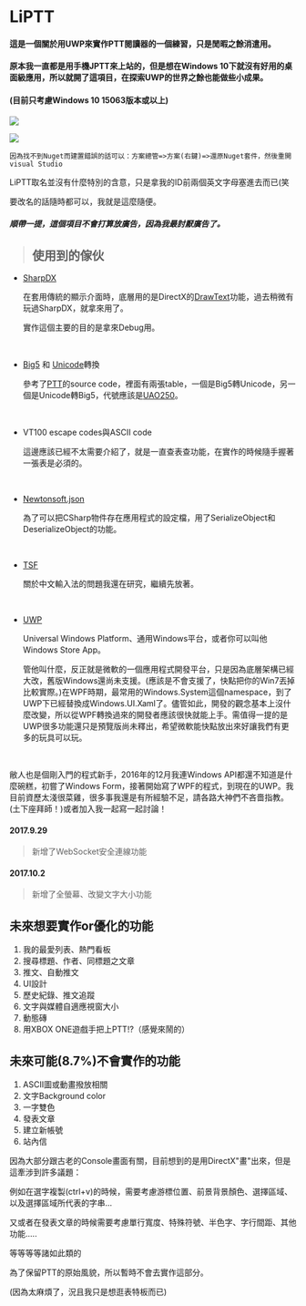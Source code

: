 # LiPTT



#### 這是一個關於用UWP來實作PTT閱讀器的一個練習，只是閒暇之餘消遣用。

#### 原本我一直都是用手機JPTT來上站的，但是想在Windows 10下就沒有好用的桌面級應用，所以就開了這項目，在探索UWP的世界之餘也能做些小成果。

#### (目前只考慮Windows 10 15063版本或以上)

<img src="https://i.imgur.com/1XRlB3j.png"></img>

<img src="https://i.imgur.com/RPSJQKG.png"></img>



```
因為找不到Nuget而建置錯誤的話可以：方案總管=>方案(右鍵)=>還原Nuget套件，然後重開visual Studio
```



LiPTT取名並沒有什麼特別的含意，只是拿我的ID前兩個英文字母塞進去而已(笑

要改名的話隨時都可以，我就是這麼隨便。

##### 順帶一提，這個項目不會打算放廣告，因為我最討厭廣告了。



> ## 使用到的傢伙

- [SharpDX](https://github.com/sharpdx/SharpDX)

  在套用傳統的顯示介面時，底層用的是DirectX的[DrawText](https://msdn.microsoft.com/en-us/library/windows/desktop/dd371919(v=vs.85).aspx)功能，過去稍微有玩過SharpDX，就拿來用了。

  實作這個主要的目的是拿來Debug用。

  ​



- [Big5](https://zh.wikipedia.org/wiki/%E5%A4%A7%E4%BA%94%E7%A2%BC) 和 [Unicode](http://graphemica.com/)轉換

  參考了[PTT](https://github.com/ptt/pttbbs)的source code，裡面有兩張table，一個是Big5轉Unicode，另一個是Unicode轉Big5，代號應該是[UAO250](https://moztw.org/docs/big5/)。

  ​

- VT100 escape codes與ASCII code

  這邊應該已經不太需要介紹了，就是一直查表查功能，在實作的時候隨手握著一張表是必須的。

  ​

- [Newtonsoft.json](https://github.com/JamesNK/Newtonsoft.Json)

  為了可以把CSharp物件存在應用程式的設定檔，用了SerializeObject和DeserializeObject的功能。

  ​

- [TSF](https://msdn.microsoft.com/zh-tw/library/windows/desktop/ms629032(v=vs.85).aspx)

  關於中文輸入法的問題我還在研究，繼續先放著。

  ​

- [UWP](https://docs.microsoft.com/zh-tw/windows/uwp/controls-and-patterns/)

  Universal Windows Platform、通用Windows平台，或者你可以叫他Windows Store App。

  管他叫什麼，反正就是微軟的一個應用程式開發平台，只是因為底層架構已經大改，舊版Windows還尚未支援。(應該是不會支援了，快點把你的Win7丟掉比較實際。)在WPF時期，最常用的Windows.System這個namespace，到了UWP下已經替換成Windows.UI.Xaml了。儘管如此，開發的觀念基本上沒什麼改變，所以從WPF轉換過來的開發者應該很快就能上手。需值得一提的是UWP很多功能還只是預覽版尚未釋出，希望微軟能快點放出來好讓我們有更多的玩具可以玩。

  ​

敝人也是個剛入門的程式新手，2016年的12月我連Windows API都還不知道是什麼碗糕，初嘗了Windows Form，接著開始寫了WPF的程式，到現在的UWP。我目前資歷太淺很菜雞，很多事我還是有所經驗不足，請各路大神們不吝嗇指教。(土下座拜師！)或者加入我一起寫一起討論！



#### 2017.9.29

> 新增了WebSocket安全連線功能

#### 2017.10.2

> 新增了全螢幕、改變文字大小功能



## 未來想要實作or優化的功能

1. 我的最愛列表、熱門看板
2. 搜尋標題、作者、同標題之文章
3. 推文、自動推文
4. UI設計
5. 歷史紀錄、推文追蹤
6. 文字與媒體自適應視窗大小
7. 動態磚
8. 用XBOX ONE遊戲手把上PTT!?（感覺來鬧的）

## 未來可能(8.7%)不會實作的功能

1. ASCII圖或動畫撥放相關
2. 文字Background color
3. 一字雙色
4. 發表文章
5. 建立新帳號
6. 站內信

因為大部分跟古老的Console畫面有關，目前想到的是用DirectX"畫"出來，但是這牽涉到許多議題：

例如在選字複製(ctrl+v)的時候，需要考慮游標位置、前景背景顏色、選擇區域、以及選擇區域所代表的字串...

又或者在發表文章的時候需要考慮單行寬度、特殊符號、半色字、字行間距、其他功能.....

等等等等諸如此類的

為了保留PTT的原始風貌，所以暫時不會去實作這部分。

(因為太麻煩了，況且我只是想逛表特板而已)